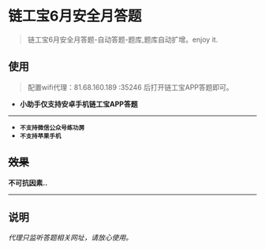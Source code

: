 # 链工宝6月安全月答题

> 链工宝6月安全月答题-自动答题-题库,题库自动扩增。enjoy it.
 



## 使用

> 配置wifi代理：81.68.160.189 :35246 后打开链工宝APP答题即可。
* **小助手仅支持安卓手机链工宝APP答题**

---

* **`不支持微信公众号练功房`**
* **`不支持苹果手机`**
## ~~效果~~

**不可抗因素..**


---

## 说明

_代理只监听答题相关网址，请放心使用。_ 
